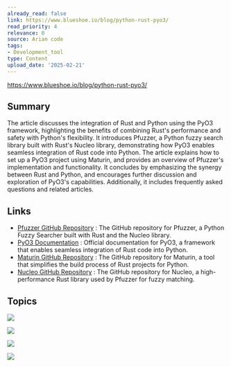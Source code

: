 ```yaml
---
already_read: false
link: https://www.blueshoe.io/blog/python-rust-pyo3/
read_priority: 4
relevance: 0
source: Arian code
tags:
- Development_tool
type: Content
upload_date: '2025-02-21'
---
```


https://www.blueshoe.io/blog/python-rust-pyo3/
## Summary

The article discusses the integration of Rust and Python using the PyO3 framework, highlighting the benefits of combining Rust's performance and safety with Python's flexibility. It introduces Pfuzzer, a Python fuzzy search library built with Rust's Nucleo library, demonstrating how PyO3 enables seamless integration of Rust code into Python. The article explains how to set up a PyO3 project using Maturin, and provides an overview of Pfuzzer's implementation and functionality. It concludes by emphasizing the synergy between Rust and Python, and encourages further discussion and exploration of PyO3's capabilities. Additionally, it includes frequently asked questions and related articles.
## Links

- [Pfuzzer GitHub Repository](https://github.com/Blueshoe/pfuzzer) : The GitHub repository for Pfuzzer, a Python Fuzzy Searcher built with Rust and the Nucleo library.
- [PyO3 Documentation](https://pyo3.rs) : Official documentation for PyO3, a framework that enables seamless integration of Rust code into Python.
- [Maturin GitHub Repository](https://github.com/PyO3/maturin) : The GitHub repository for Maturin, a tool that simplifies the build process of Rust projects for Python.
- [Nucleo GitHub Repository](https://github.com/helix-editor/nucleo) : The GitHub repository for Nucleo, a high-performance Rust library used by Pfuzzer for fuzzy matching.

## Topics

![](topics/Library/PyO3)

![](topics/Library/Pfuzzer)

![](topics/Library/Nucleo)

![](topics/Tool/Maturin)